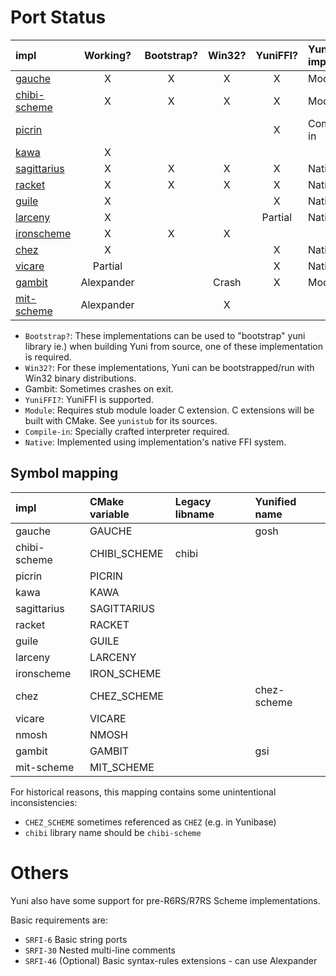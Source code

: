 Port Status
===========

|impl            |Working?  |Bootstrap?|Win32?|YuniFFI?|YuniFFI impl|
|:---------------|:--------:|:--------:|:----:|:------:|:-----------|
|[gauche][]      |X         |X         |X     |X       |Module      |
|[chibi-scheme][]|X         |X         |X     |X       |Module      |
|[picrin][]      |          |          |      |X       |Compile-in  |
|[kawa][]        |X         |          |      |        |            |
|[sagittarius][] |X         |X         |X     |X       |Native      |
|[racket][]      |X         |X         |X     |X       |Native      |
|[guile][]       |X         |          |      |X       |Native      |
|[larceny][]     |X         |          |      |Partial |Native      |
|[ironscheme][]  |X         |X         |X     |        |            |
|[chez][]        |X         |          |      |X       |Native      |
|[vicare][]      |Partial   |          |      |X       |Native      |
|[gambit][]      |Alexpander|          |Crash |X       |Module      |
|[mit-scheme][]  |Alexpander|          |X     |        |            |


* `Bootstrap?`: These implementations can be used to "bootstrap" yuni library ie.) when building Yuni from source, one of these implementation is required.
* `Win32?`: For these implementations, Yuni can be bootstrapped/run with Win32 binary distributions.
 * Gambit: Sometimes crashes on exit.
* `YuniFFI?`: YuniFFI is supported. 
 * `Module`: Requires stub module loader C extension. C extensions will be built with CMake. See `yunistub` for its sources.
 * `Compile-in`: Specially crafted interpreter required.
 * `Native`: Implemented using implementation's native FFI system.

Symbol mapping
--------------


|impl        |CMake variable|Legacy libname|Yunified name|
|:-----------|:-------------|:-------------|:------------|
|gauche      |GAUCHE        |              |gosh|
|chibi-scheme|CHIBI_SCHEME  |chibi||
|picrin      |PICRIN        |||
|kawa        |KAWA          |||
|sagittarius |SAGITTARIUS   |||
|racket      |RACKET        |||
|guile       |GUILE         |||
|larceny     |LARCENY       |||
|ironscheme  |IRON_SCHEME   |||
|chez        |CHEZ_SCHEME   |              |chez-scheme  |
|vicare      |VICARE        |||
|nmosh       |NMOSH         |||
|gambit      |GAMBIT        |              |gsi          |
|mit-scheme  |MIT_SCHEME    |||

For historical reasons, this mapping contains some unintentional inconsistencies:

* `CHEZ_SCHEME` sometimes referenced as `CHEZ` (e.g. in Yunibase)
* `chibi` library name should be `chibi-scheme`

Others
======

Yuni also have some support for pre-R6RS/R7RS Scheme implementations. 

Basic requirements are:

- `SRFI-6` Basic string ports
- `SRFI-30` Nested multi-line comments
- `SRFI-46` (Optional) Basic syntax-rules extensions - can use Alexpander 

[gauche]: https://github.com/okuoku/yuni/blob/master/doc/PortingNotes/gauche.md
[chibi-scheme]: https://github.com/okuoku/yuni/blob/master/doc/PortingNotes/chibi-scheme.md
[picrin]: https://github.com/okuoku/yuni/blob/master/doc/PortingNotes/picrin.md
[kawa]: https://github.com/okuoku/yuni/blob/master/doc/PortingNotes/kawa.md
[sagittarius]: https://github.com/okuoku/yuni/blob/master/doc/PortingNotes/sagittarius.md
[racket]: https://github.com/okuoku/yuni/blob/master/doc/PortingNotes/racket.md
[guile]: https://github.com/okuoku/yuni/blob/master/doc/PortingNotes/guile.md
[larceny]: https://github.com/okuoku/yuni/blob/master/doc/PortingNotes/larceny.md
[ironscheme]: https://github.com/okuoku/yuni/blob/master/doc/PortingNotes/ironscheme.md
[chez]: https://github.com/okuoku/yuni/blob/master/doc/PortingNotes/chez.md
[vicare]: https://github.com/okuoku/yuni/blob/master/doc/PortingNotes/vicare.md
[gambit]: https://github.com/okuoku/yuni/blob/master/doc/PortingNotes/gambit.md
[mit-scheme]: https://github.com/okuoku/yuni/blob/master/doc/PortingNotes/mit-scheme.md
